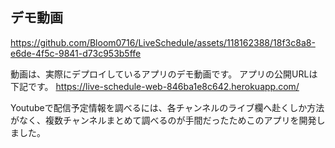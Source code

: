 ## デモ動画

https://github.com/Bloom0716/LiveSchedule/assets/118162388/18f3c8a8-e6de-4f5c-9841-d73c953b5ffe


動画は、実際にデプロイしているアプリのデモ動画です。
アプリの公開URLは下記です。
https://live-schedule-web-846ba1e8c642.herokuapp.com/ 

Youtubeで配信予定情報を調べるには、各チャンネルのライブ欄へ赴くしか方法がなく、複数チャンネルまとめて調べるのが手間だったためこのアプリを開発しました。
